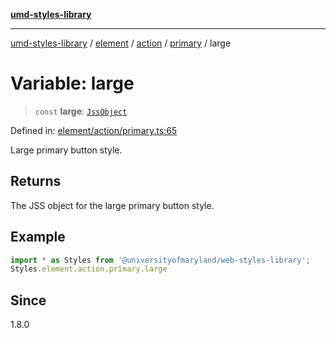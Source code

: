 [**umd-styles-library**](../../../../../../README.md)

***

[umd-styles-library](../../../../../../modules.md) / [element](../../../../../README.md) / [action](../../../README.md) / [primary](../README.md) / large

# Variable: large

> `const` **large**: [`JssObject`](../../../../../../utilities/namespaces/transform/type-aliases/JssObject.md)

Defined in: [element/action/primary.ts:65](https://github.com/UMD-Digital/design-system/blob/ada30a44686a89a90941bbd44a6f156101fc9b44/packages/styles/source/element/action/primary.ts#L65)

Large primary button style.

## Returns

The JSS object for the large primary button style.

## Example

```typescript
import * as Styles from '@universityofmaryland/web-styles-library';
Styles.element.action.primary.large
```

## Since

1.8.0
